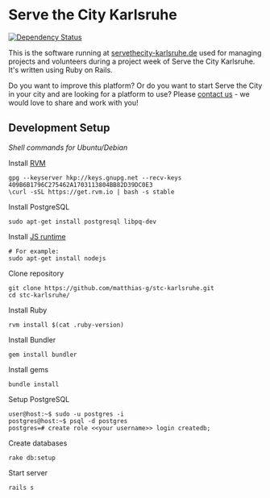 Serve the City Karlsruhe
========================

[![Dependency Status](https://gemnasium.com/matthias-g/stc-karlsruhe.svg)](https://gemnasium.com/matthias-g/stc-karlsruhe)

This is the software running at [servethecity-karlsruhe.de](https://servethecity-karlsruhe.de) used for managing
projects and volunteers during a project week of Serve the City Karlsruhe.
It's written using Ruby on Rails.

Do you want to improve this platform? Or do you want to start Serve the City in your city and are looking for a platform to use?
Please [contact us](https://servethecity-karlsruhe.de/kontakt) - we would love to share and work with you!


Development Setup
-----------------

*Shell commands for Ubuntu/Debian*

Install [RVM](https://rvm.io)
```shell
gpg --keyserver hkp://keys.gnupg.net --recv-keys 409B6B1796C275462A1703113804BB82D39DC0E3
\curl -sSL https://get.rvm.io | bash -s stable
```

Install PostgreSQL
```shell
sudo apt-get install postgresql libpq-dev
```

Install [JS runtime](https://github.com/rails/execjs)
```shell
# For example:
sudo apt-get install nodejs
```

Clone repository
```shell
git clone https://github.com/matthias-g/stc-karlsruhe.git
cd stc-karlsruhe/
```

Install Ruby
```shell
rvm install $(cat .ruby-version)
```

Install Bundler
```shell
gem install bundler
```

Install gems
```shell
bundle install
```

Setup PostgreSQL
```shell
user@host:~$ sudo -u postgres -i
postgres@host:~$ psql -d postgres
postgres=# create role <<your username>> login createdb;
```

Create databases
```shell
rake db:setup
```

Start server
```shell
rails s
```